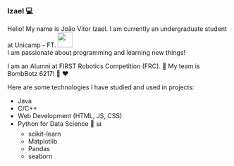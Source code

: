 ### Izael :computer:
Hello! My name is João Vitor Izael. I am currently an undergraduate student at Unicamp - FT. <img src="https://github.com/TheDudeThatCode/TheDudeThatCode/blob/master/Assets/Developer.gif" width="34px"><br>
I am passionate about programming and learning new things!

I am an Alumni at FIRST Robotics Competition (FRC). :robot:
My team is BombBotz 6217! :black_heart: :heart:

Here are some technologies I have studied and used in projects:
- Java
- C/C++
- Web Development (HTML, JS, CSS)
- Python for Data Science :snake: :bar_chart:
  - scikit-learn
  - Matplotlib
  - Pandas
  - seaborn

<!--
**izzy-el/izzy-el** is a ✨ _special_ ✨ repository because its `README.md` (this file) appears on your GitHub profile.

Here are some ideas to get you started:

- 🔭 I’m currently working on ...
- 🌱 I’m currently learning ...
- 👯 I’m looking to collaborate on ...
- 🤔 I’m looking for help with ...
- 💬 Ask me about ...
- 📫 How to reach me: ...
- 😄 Pronouns: ...
- ⚡ Fun fact: ...
-->
